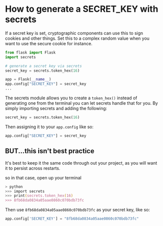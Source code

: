 # How to generate a SECRET_KEY with secrets

If a secret key is set, cryptographic components can use this to sign cookies and other things. Set this to a complex random value when you want to use the secure cookie for instance.

```python
from flask import Flask
import secrets

# generate a secret key via secrets
secret_key = secrets.token_hex(16)

app = Flask(__name__)
app.config["SECRET_KEY"] = secret_key
...
```

The secrets module allows you to create a `token_hex()` instead of generating one from the terminal you can let secrets handle that for you. By simply importing secrets and adding the following:

```python
secret_key = secrets.token_hex(16)
```

Then assigning it to your `app.config` like so:

```python
app.config["SECRET_KEY"] = secret_key
```
## BUT...this isn't best practice

It's best to keep it the same code through out your project, as you will want it to persist across restarts.

so in that case, open up your terminal

```zsh
> python
>>> import secrets
>>> print(secrets.token_hex(16)
>>> 8fb68da0834a05aae0860c070bdb73fc
```
Then use `8fb68da0834a05aae0860c070bdb73fc` as your secret key, like so:

```python
app.config['SECRET_KEY'] = "8fb68da0834a05aae0860c070bdb73fc"
```

